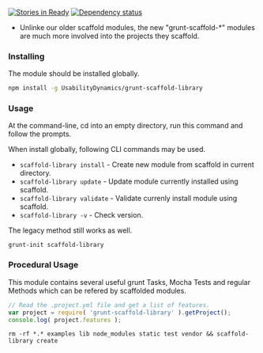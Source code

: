 [![Stories in Ready](https://badge.waffle.io/usabilitydynamics/grunt-scaffold-library.png?label=ready&title=Ready)](https://waffle.io/usabilitydynamics/grunt-scaffold-library)
[![Dependency status](https://david-dm.org/UsabilityDynamics/grunt-scaffold-library.png)](https://david-dm.org/UsabilityDynamics/grunt-scaffold-library#info=dependencies&view=table)

* Unlinke our older scaffold modules, the new "grunt-scaffold-*" modules are much more involved into the projects they scaffold.

### Installing
The module should be installed globally.

```sh
npm install -g UsabilityDynamics/grunt-scaffold-library
```

### Usage
At the command-line, cd into an empty directory, run this command and follow the prompts.

When install globally, following CLI commands may be used.

  * `scaffold-library install` - Create new module from scaffold in current directory. 
  * `scaffold-library update` - Update module currently installed using scaffold.
  * `scaffold-library validate` - Validate currenly install module using scaffold.
  * `scaffold-library -v` - Check version.

The legacy method still works as well.
```
grunt-init scaffold-library
```

### Procedural Usage
This module contains several useful grunt Tasks, Mocha Tests and regular Methods which can be refered by scaffolded modules.


```js
// Read the .project.yml file and get a list of features.
var project = require( 'grunt-scaffold-library' ).getProject();
console.log( project.features );
```

```
rm -rf *.* examples lib node_modules static test vendor && scaffold-library create
```